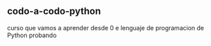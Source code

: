 ## codo-a-codo-python

curso que vamos a aprender desde 0 e lenguaje de programacion de Python
probando